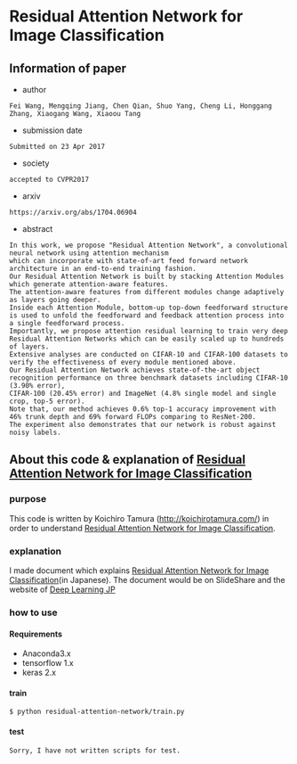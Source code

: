 # Residual Attention Network for Image Classification

## Information of paper

- author

```
Fei Wang, Mengqing Jiang, Chen Qian, Shuo Yang, Cheng Li, Honggang Zhang, Xiaogang Wang, Xiaoou Tang
```

- submission date

```
Submitted on 23 Apr 2017
```

- society

```
accepted to CVPR2017
```

- arxiv

```
https://arxiv.org/abs/1704.06904
```

- abstract

```
In this work, we propose "Residual Attention Network", a convolutional neural network using attention mechanism
which can incorporate with state-of-art feed forward network architecture in an end-to-end training fashion.
Our Residual Attention Network is built by stacking Attention Modules which generate attention-aware features.
The attention-aware features from different modules change adaptively as layers going deeper.
Inside each Attention Module, bottom-up top-down feedforward structure is used to unfold the feedforward and feedback attention process into a single feedforward process.
Importantly, we propose attention residual learning to train very deep Residual Attention Networks which can be easily scaled up to hundreds of layers.
Extensive analyses are conducted on CIFAR-10 and CIFAR-100 datasets to verify the effectiveness of every module mentioned above.
Our Residual Attention Network achieves state-of-the-art object recognition performance on three benchmark datasets including CIFAR-10 (3.90% error),
CIFAR-100 (20.45% error) and ImageNet (4.8% single model and single crop, top-5 error).
Note that, our method achieves 0.6% top-1 accuracy improvement with 46% trunk depth and 69% forward FLOPs comparing to ResNet-200.
The experiment also demonstrates that our network is robust against noisy labels.
```

## About this code & explanation of [Residual Attention Network for Image Classification](https://arxiv.org/abs/1704.06904)

### purpose

This code is written by Koichiro Tamura (http://koichirotamura.com/)
in order to understand [Residual Attention Network for Image Classification](https://arxiv.org/abs/1704.06904).


### explanation

I made document which explains [Residual Attention Network for Image Classification](https://arxiv.org/abs/1704.06904)(in Japanese).
The document would be on SlideShare and the website of [Deep Learning JP](http://deeplearning.jp/en/)


### how to use

#### Requirements

- Anaconda3.x
- tensorflow 1.x
- keras 2.x

#### train

```
$ python residual-attention-network/train.py
```

#### test

```
Sorry, I have not written scripts for test.
```

